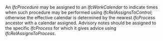 An _IfcProcedure_ may be assigned to an _IfcWorkCalendar_ to indicate times when such procedure may be performed using _IfcRelAssignsToControl_; otherwise the effective calendar is determined by the nearest _IfcProcess_ ancestor with a calendar assigned. Advisory notes should be assigned to the specific _IfcProcess_ for which it gives advice using _IfcRelAssignsToProcess_.
